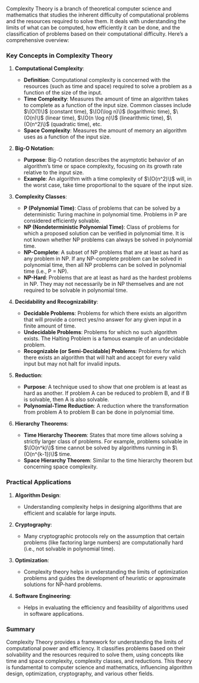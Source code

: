 Complexity Theory is a branch of theoretical computer science and mathematics that studies the inherent difficulty of computational problems and the resources required to solve them. It deals with understanding the limits of what can be computed, how efficiently it can be done, and the classification of problems based on their computational difficulty. Here’s a comprehensive overview:

### Key Concepts in Complexity Theory

1. **Computational Complexity**:
   - **Definition**: Computational complexity is concerned with the resources (such as time and space) required to solve a problem as a function of the size of the input.
   - **Time Complexity**: Measures the amount of time an algorithm takes to complete as a function of the input size. Common classes include $\(O(1)\)$ (constant time), $\(O(\log n)\)$ (logarithmic time), $\(O(n)\)$ (linear time), $\(O(n \log n)\)$ (linearithmic time), $\(O(n^2)\)$ (quadratic time), etc.
   - **Space Complexity**: Measures the amount of memory an algorithm uses as a function of the input size.

2. **Big-O Notation**:
   - **Purpose**: Big-O notation describes the asymptotic behavior of an algorithm’s time or space complexity, focusing on its growth rate relative to the input size.
   - **Example**: An algorithm with a time complexity of $\(O(n^2)\)$ will, in the worst case, take time proportional to the square of the input size.

3. **Complexity Classes**:
   - **P (Polynomial Time)**: Class of problems that can be solved by a deterministic Turing machine in polynomial time. Problems in P are considered efficiently solvable.
   - **NP (Nondeterministic Polynomial Time)**: Class of problems for which a proposed solution can be verified in polynomial time. It is not known whether NP problems can always be solved in polynomial time.
   - **NP-Complete**: A subset of NP problems that are at least as hard as any problem in NP. If any NP-complete problem can be solved in polynomial time, then all NP problems can be solved in polynomial time (i.e., P = NP).
   - **NP-Hard**: Problems that are at least as hard as the hardest problems in NP. They may not necessarily be in NP themselves and are not required to be solvable in polynomial time.

4. **Decidability and Recognizability**:
   - **Decidable Problems**: Problems for which there exists an algorithm that will provide a correct yes/no answer for any given input in a finite amount of time.
   - **Undecidable Problems**: Problems for which no such algorithm exists. The Halting Problem is a famous example of an undecidable problem.
   - **Recognizable (or Semi-Decidable) Problems**: Problems for which there exists an algorithm that will halt and accept for every valid input but may not halt for invalid inputs.

5. **Reduction**:
   - **Purpose**: A technique used to show that one problem is at least as hard as another. If problem A can be reduced to problem B, and if B is solvable, then A is also solvable.
   - **Polynomial-Time Reduction**: A reduction where the transformation from problem A to problem B can be done in polynomial time.

6. **Hierarchy Theorems**:
   - **Time Hierarchy Theorem**: States that more time allows solving a strictly larger class of problems. For example, problems solvable in $\(O(n^k)\)$ time cannot be solved by algorithms running in $\(O(n^{k-1})\)$ time.
   - **Space Hierarchy Theorem**: Similar to the time hierarchy theorem but concerning space complexity.

### Practical Applications

1. **Algorithm Design**:
   - Understanding complexity helps in designing algorithms that are efficient and scalable for large inputs.

2. **Cryptography**:
   - Many cryptographic protocols rely on the assumption that certain problems (like factoring large numbers) are computationally hard (i.e., not solvable in polynomial time).

3. **Optimization**:
   - Complexity theory helps in understanding the limits of optimization problems and guides the development of heuristic or approximate solutions for NP-hard problems.

4. **Software Engineering**:
   - Helps in evaluating the efficiency and feasibility of algorithms used in software applications.

### Summary

Complexity Theory provides a framework for understanding the limits of computational power and efficiency. It classifies problems based on their solvability and the resources required to solve them, using concepts like time and space complexity, complexity classes, and reductions. This theory is fundamental to computer science and mathematics, influencing algorithm design, optimization, cryptography, and various other fields.

